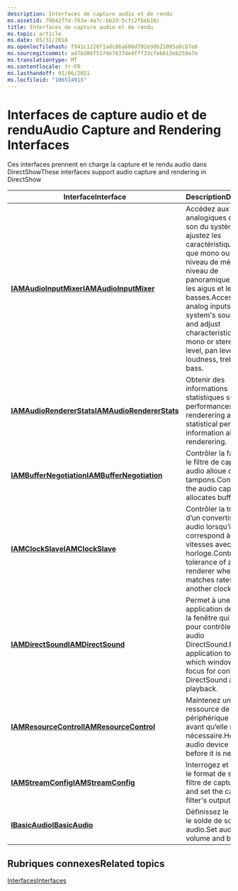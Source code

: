 ```yaml
---
description: Interfaces de capture audio et de rendu
ms.assetid: 79b42ffd-703a-4a7c-bb2d-5cfc2fbeb16c
title: Interfaces de capture audio et de rendu
ms.topic: article
ms.date: 05/31/2018
ms.openlocfilehash: f941c1220f1adc06a686d702e9db21095a8cb7e6
ms.sourcegitcommit: a47bd86f517de76374e4fff33cfeb613eb259a7e
ms.translationtype: MT
ms.contentlocale: fr-FR
ms.lasthandoff: 01/06/2021
ms.locfileid: "106514915"
---
```

# <a name="audio-capture-and-rendering-interfaces"></a><span data-ttu-id="9dcb5-103">Interfaces de capture audio et de rendu</span><span class="sxs-lookup"><span data-stu-id="9dcb5-103">Audio Capture and Rendering Interfaces</span></span>

<span data-ttu-id="9dcb5-104">Ces interfaces prennent en charge la capture et le rendu audio dans DirectShow</span><span class="sxs-lookup"><span data-stu-id="9dcb5-104">These interfaces support audio capture and rendering in DirectShow</span></span>



| <span data-ttu-id="9dcb5-105">Interface</span><span class="sxs-lookup"><span data-stu-id="9dcb5-105">Interface</span></span>                                              | <span data-ttu-id="9dcb5-106">Description</span><span class="sxs-lookup"><span data-stu-id="9dcb5-106">Description</span></span>                                                                                                                                               |
|--------------------------------------------------------|-----------------------------------------------------------------------------------------------------------------------------------------------------------|
| [<span data-ttu-id="9dcb5-107">**IAMAudioInputMixer**</span><span class="sxs-lookup"><span data-stu-id="9dcb5-107">**IAMAudioInputMixer**</span></span>](/windows/desktop/api/Strmif/nn-strmif-iamaudioinputmixer)       | <span data-ttu-id="9dcb5-108">Accédez aux entrées analogiques de la carte son du système et ajustez les caractéristiques, telles que mono ou stéréo, le niveau de mélange, le niveau de panoramique, le bruit, les aigus et les basses.</span><span class="sxs-lookup"><span data-stu-id="9dcb5-108">Access the analog inputs on the system's sound card and adjust characteristics, such as mono or stereo, mix level, pan level, loudness, treble, and bass.</span></span> |
| [<span data-ttu-id="9dcb5-109">**IAMAudioRendererStats**</span><span class="sxs-lookup"><span data-stu-id="9dcb5-109">**IAMAudioRendererStats**</span></span>](/windows/desktop/api/Strmif/nn-strmif-iamaudiorendererstats) | <span data-ttu-id="9dcb5-110">Obtenir des informations statistiques sur les performances des renderering audio.</span><span class="sxs-lookup"><span data-stu-id="9dcb5-110">Get statistical performance information about audio renderering.</span></span>                                                                                          |
| [<span data-ttu-id="9dcb5-111">**IAMBufferNegotiation**</span><span class="sxs-lookup"><span data-stu-id="9dcb5-111">**IAMBufferNegotiation**</span></span>](/windows/desktop/api/Strmif/nn-strmif-iambuffernegotiation)   | <span data-ttu-id="9dcb5-112">Contrôler la façon dont le filtre de capture audio alloue des tampons.</span><span class="sxs-lookup"><span data-stu-id="9dcb5-112">Control how the audio capture filter allocates buffers.</span></span>                                                                                                   |
| [<span data-ttu-id="9dcb5-113">**IAMClockSlave**</span><span class="sxs-lookup"><span data-stu-id="9dcb5-113">**IAMClockSlave**</span></span>](/windows/desktop/api/Strmif/nn-strmif-iamclockslave)                 | <span data-ttu-id="9dcb5-114">Contrôler la tolérance d’un convertisseur audio lorsqu’il correspond à des vitesses avec une autre horloge.</span><span class="sxs-lookup"><span data-stu-id="9dcb5-114">Control the tolerance of an audio renderer when it matches rates with another clock.</span></span>                                                                      |
| [<span data-ttu-id="9dcb5-115">**IAMDirectSound**</span><span class="sxs-lookup"><span data-stu-id="9dcb5-115">**IAMDirectSound**</span></span>](/previous-versions/windows/desktop/api/Amaudio/nn-amaudio-iamdirectsound)               | <span data-ttu-id="9dcb5-116">Permet à une application de spécifier la fenêtre qui a le focus pour contrôler la lecture audio DirectSound.</span><span class="sxs-lookup"><span data-stu-id="9dcb5-116">Enables an application to specify which window has focus for controlling DirectSound audio playback.</span></span>                                                      |
| [<span data-ttu-id="9dcb5-117">**IAMResourceControl**</span><span class="sxs-lookup"><span data-stu-id="9dcb5-117">**IAMResourceControl**</span></span>](/windows/desktop/api/Strmif/nn-strmif-iamresourcecontrol)       | <span data-ttu-id="9dcb5-118">Maintenez une ressource de périphérique audio avant qu’elle ne soit nécessaire.</span><span class="sxs-lookup"><span data-stu-id="9dcb5-118">Hold an audio device resource before it is needed.</span></span>                                                                                                        |
| [<span data-ttu-id="9dcb5-119">**IAMStreamConfig**</span><span class="sxs-lookup"><span data-stu-id="9dcb5-119">**IAMStreamConfig**</span></span>](/windows/desktop/api/Strmif/nn-strmif-iamstreamconfig)             | <span data-ttu-id="9dcb5-120">Interrogez et définissez le format de sortie du filtre de capture.</span><span class="sxs-lookup"><span data-stu-id="9dcb5-120">Query and set the capture filter's output format.</span></span>                                                                                                         |
| [<span data-ttu-id="9dcb5-121">**IBasicAudio**</span><span class="sxs-lookup"><span data-stu-id="9dcb5-121">**IBasicAudio**</span></span>](/windows/desktop/api/Control/nn-control-ibasicaudio)                     | <span data-ttu-id="9dcb5-122">Définissez le volume et le solde de sortie audio.</span><span class="sxs-lookup"><span data-stu-id="9dcb5-122">Set audio output volume and balance.</span></span>                                                                                                                      |



 

## <a name="related-topics"></a><span data-ttu-id="9dcb5-123">Rubriques connexes</span><span class="sxs-lookup"><span data-stu-id="9dcb5-123">Related topics</span></span>

<dl> <dt>

[<span data-ttu-id="9dcb5-124">Interfaces</span><span class="sxs-lookup"><span data-stu-id="9dcb5-124">Interfaces</span></span>](interfaces.md)
</dt> </dl>

 

 



